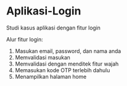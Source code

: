 # Aplikasi-Login
Studi kasus aplikasi dengan fitur login

Alur fitur login:
1. Masukan email, password, dan nama anda
2. Memvalidasi masukan
3. Memvalidasi dengan menditek fitur wajah
4. Memasukan kode OTP terlebih dahulu
5. Menampilkan halaman home
